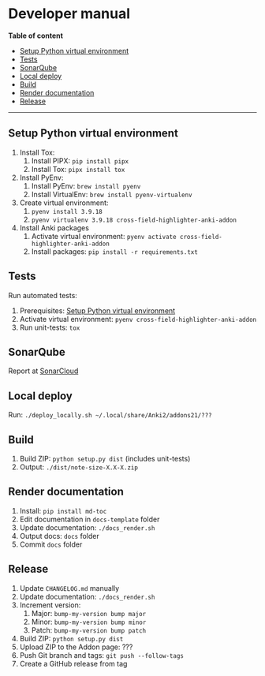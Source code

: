 # Developer manual

**Table of content**

<!--TOC-->

- [Setup Python virtual environment](#setup-python-virtual-environment)
- [Tests](#tests)
- [SonarQube](#sonarqube)
- [Local deploy](#local-deploy)
- [Build](#build)
- [Render documentation](#render-documentation)
- [Release](#release)

<!--TOC-->

---

## Setup Python virtual environment

1. Install Tox:
    1. Install PIPX: `pip install pipx`
    2. Install Tox: `pipx install tox`
2. Install PyEnv:
    1. Install PyEnv: `brew install pyenv`
    2. Install VirtualEnv: `brew install pyenv-virtualenv`
3. Create virtual environment:
    1. `pyenv install 3.9.18`
    2. `pyenv virtualenv 3.9.18 cross-field-highlighter-anki-addon`
4. Install Anki packages
    1. Activate virtual environment: `pyenv activate cross-field-highlighter-anki-addon`
    2. Install packages: `pip install -r requirements.txt`

## Tests

Run automated tests:

1. Prerequisites: [Setup Python virtual environment](#setup-python-virtual-environment)
2. Activate virtual environment: `pyenv cross-field-highlighter-anki-addon`
3. Run unit-tests: `tox`

## SonarQube

Report at [SonarCloud](https://sonarcloud.io/project/overview?id=Aleks-Ya_cross-field-highlighter-anki-addon)

## Local deploy

Run: `./deploy_locally.sh ~/.local/share/Anki2/addons21/???`

## Build

1. Build ZIP: `python setup.py dist` (includes unit-tests)
2. Output: `./dist/note-size-X.X-X.zip`

## Render documentation

1. Install: `pip install md-toc`
2. Edit documentation in `docs-template` folder
3. Update documentation: `./docs_render.sh`
4. Output docs: `docs` folder
5. Commit `docs` folder

## Release

1. Update `CHANGELOG.md` manually
2. Update documentation: `./docs_render.sh`
3. Increment version:
    1. Major: `bump-my-version bump major`
    2. Minor: `bump-my-version bump minor`
    3. Patch: `bump-my-version bump patch`
4. Build ZIP: `python setup.py dist`
5. Upload ZIP to the Addon page: ???
6. Push Git branch and tags: `git push --follow-tags`
7. Create a GitHub release from tag
